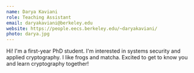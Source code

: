 ```yaml
---
name: Darya Kaviani
role: Teaching Assistant
email: daryakaviani@berkeley.edu
website: https://people.eecs.berkeley.edu/~daryakaviani/
photo: darya.jpg
---
```


Hi! I'm a first-year PhD student. I'm interested in systems security and applied cryptography. I like frogs and matcha. Excited to get to know you and learn cryptography together!